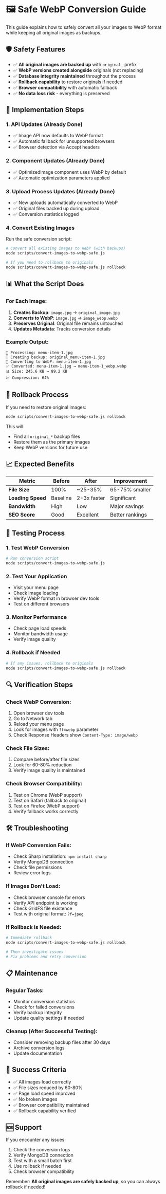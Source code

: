 # 🖼️ Safe WebP Conversion Guide

This guide explains how to safely convert all your images to WebP format while keeping all original images as backups.

## 🛡️ Safety Features

- ✅ **All original images are backed up** with `original_` prefix
- ✅ **WebP versions created alongside** originals (not replacing)
- ✅ **Database integrity maintained** throughout the process
- ✅ **Rollback capability** to restore originals if needed
- ✅ **Browser compatibility** with automatic fallback
- ✅ **No data loss risk** - everything is preserved

## 🚀 Implementation Steps

### 1. **API Updates (Already Done)**
- ✅ Image API now defaults to WebP format
- ✅ Automatic fallback for unsupported browsers
- ✅ Browser detection via Accept headers

### 2. **Component Updates (Already Done)**
- ✅ OptimizedImage component uses WebP by default
- ✅ Automatic optimization parameters applied

### 3. **Upload Process Updates (Already Done)**
- ✅ New uploads automatically converted to WebP
- ✅ Original files backed up during upload
- ✅ Conversion statistics logged

### 4. **Convert Existing Images**

Run the safe conversion script:

```bash
# Convert all existing images to WebP (with backups)
node scripts/convert-images-to-webp-safe.js

# If you need to rollback to originals
node scripts/convert-images-to-webp-safe.js rollback
```

## 📊 What the Script Does

### **For Each Image:**
1. **Creates Backup**: `image.jpg` → `original_image.jpg`
2. **Converts to WebP**: `image.jpg` → `image_webp.webp`
3. **Preserves Original**: Original file remains untouched
4. **Updates Metadata**: Tracks conversion details

### **Example Output:**
```
📸 Processing: menu-item-1.jpg
💾 Creating backup: original_menu-item-1.jpg
🔄 Converting to WebP: menu-item-1.jpg
✅ Converted: menu-item-1.jpg → menu-item-1_webp.webp
📊 Size: 245.6 KB → 89.2 KB
📈 Compression: 64%
```

## 🔄 Rollback Process

If you need to restore original images:

```bash
node scripts/convert-images-to-webp-safe.js rollback
```

This will:
- Find all `original_*` backup files
- Restore them as the primary images
- Keep WebP versions for future use

## 📈 Expected Benefits

| **Metric** | **Before** | **After** | **Improvement** |
|------------|------------|-----------|-----------------|
| **File Size** | 100% | ~25-35% | 65-75% smaller |
| **Loading Speed** | Baseline | 2-3x faster | Significant |
| **Bandwidth** | High | Low | Major savings |
| **SEO Score** | Good | Excellent | Better rankings |

## 🧪 Testing Process

### **1. Test WebP Conversion**
```bash
# Run conversion script
node scripts/convert-images-to-webp-safe.js
```

### **2. Test Your Application**
- Visit your menu page
- Check image loading
- Verify WebP format in browser dev tools
- Test on different browsers

### **3. Monitor Performance**
- Check page load speeds
- Monitor bandwidth usage
- Verify image quality

### **4. Rollback if Needed**
```bash
# If any issues, rollback to originals
node scripts/convert-images-to-webp-safe.js rollback
```

## 🔍 Verification Steps

### **Check WebP Conversion:**
1. Open browser dev tools
2. Go to Network tab
3. Reload your menu page
4. Look for images with `?f=webp` parameter
5. Check Response Headers show `Content-Type: image/webp`

### **Check File Sizes:**
1. Compare before/after file sizes
2. Look for 60-80% reduction
3. Verify image quality is maintained

### **Check Browser Compatibility:**
1. Test on Chrome (WebP support)
2. Test on Safari (fallback to original)
3. Test on Firefox (WebP support)
4. Verify fallback works correctly

## 🛠️ Troubleshooting

### **If WebP Conversion Fails:**
- Check Sharp installation: `npm install sharp`
- Verify MongoDB connection
- Check file permissions
- Review error logs

### **If Images Don't Load:**
- Check browser console for errors
- Verify API endpoint is working
- Check GridFS file existence
- Test with original format: `?f=jpeg`

### **If Rollback is Needed:**
```bash
# Immediate rollback
node scripts/convert-images-to-webp-safe.js rollback

# Then investigate issues
# Fix problems and retry conversion
```

## 📋 Maintenance

### **Regular Tasks:**
- Monitor conversion statistics
- Check for failed conversions
- Verify backup integrity
- Update quality settings if needed

### **Cleanup (After Successful Testing):**
- Consider removing backup files after 30 days
- Archive conversion logs
- Update documentation

## 🎯 Success Criteria

- ✅ All images load correctly
- ✅ File sizes reduced by 60-80%
- ✅ Page load speed improved
- ✅ No broken images
- ✅ Browser compatibility maintained
- ✅ Rollback capability verified

## 🆘 Support

If you encounter any issues:
1. Check the conversion logs
2. Verify MongoDB connection
3. Test with a small batch first
4. Use rollback if needed
5. Check browser compatibility

Remember: **All original images are safely backed up**, so you can always rollback if needed!
